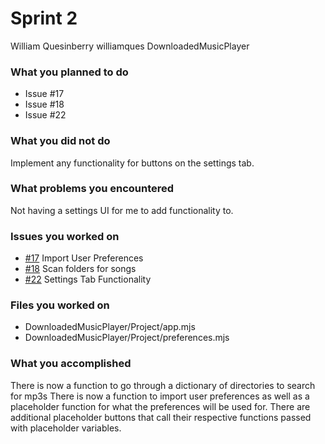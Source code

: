 # Sprint 2

William Quesinberry
williamques
DownloadedMusicPlayer

### What you planned to do
- Issue #17
- Issue #18
- Issue #22

### What you did not do
Implement any functionality for buttons on the settings tab.

### What problems you encountered
Not having a settings UI for me to add functionality to.

### Issues you worked on
- [#17]((https://github.com/utk-cs340-fall23/DownloadedMusicPlayer/issues/17)) Import User Preferences
- [#18]((https://github.com/utk-cs340-fall23/DownloadedMusicPlayer/issues/18)) Scan folders for songs
- [#22]((https://github.com/utk-cs340-fall23/DownloadedMusicPlayer/issues/22)) Settings Tab Functionality

### Files you worked on
- DownloadedMusicPlayer/Project/app.mjs
- DownloadedMusicPlayer/Project/preferences.mjs

### What you accomplished
There is now a function to go through a dictionary of directories to search for mp3s
There is now a function to import user preferences as well as a placeholder function for what the preferences will be used for.
There are additional placeholder buttons that call their respective functions passed with placeholder variables.
